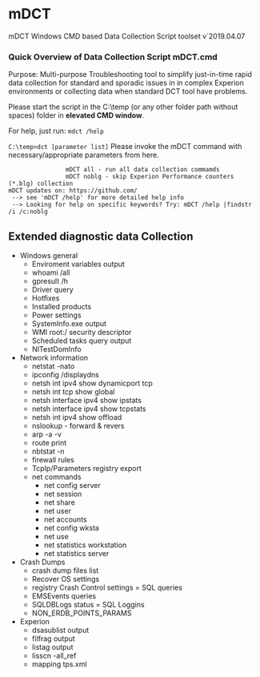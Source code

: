 # mDCT
mDCT Windows CMD based Data Collection Script toolset v`2019.04.07
### Quick Overview of Data Collection Script mDCT.cmd
Purpose: Multi-purpose Troubleshooting tool to simplify just-in-time rapid data collection for standard and sporadic issues in in complex Experion environments or collecting data when standard DCT tool have problems.

Please start the script in the C:\temp (or any other folder path without spaces) folder in **elevated CMD window**.

For help, just run: `mdct /help`

` C:\temp>dct [parameter list] `
Please invoke the mDCT command with necessary/appropriate parameters from here.
``` Usage example: mDCT - mini DCT +ext batch script file  (krasimir.kumanov@gmail.com)
                mDCT all - run all data collection commamds
                mDCT noblg - skip Experion Performance counters (*.blg) collection
mDCT updates on: https://github.com/
 --> see 'mDCT /help' for more detailed help info
 --> Looking for help on specific keywords? Try: mDCT /help |findstr /i /c:noblg
```
## Extended diagnostic data Collection
- Windows general
  - Enviroment variables output
  - whoami /all
  - gpresult /h
  - Driver query
  - Hotfixes
  - Installed products
  - Power settings
  - SystemInfo.exe output
  - WMI root:/ security descriptor
  - Scheduled tasks query output
  - NlTestDomInfo
- Network information
  - netstat -nato
  - ipconfig /displaydns
  - netsh int ipv4 show dynamicport tcp
  - netsh int tcp show global
  - netsh interface ipv4 show ipstats
  - netsh interface ipv4 show tcpstats
  - netsh int ipv4 show offload
  - nslookup - forward & revers
  - arp -a -v
  - route print
  - nbtstat -n
  - firewall rules
  - TcpIp/Parameters registry export
  - net commands
    - net config server
    - net session
    - net share
    - net user
    - net accounts
    - net config wksta
    - net use
    - net statistics workstation
    - net statistics server
- Crash Dumps
  - crash dump files list
  - Recover OS settings
  - registry Crash Control settings
= SQL queries
  - EMSEvents queries
  - SQLDBLogs status
  = SQL Loggins
  - NON_ERDB_POINTS_PARAMS
- Experion
  - dsasublist output
  - filfrag output
  - listag output
  - lisscn -all_ref
  - mapping tps.xml
